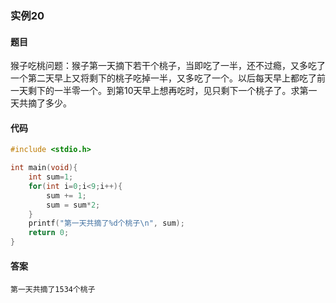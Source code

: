 ### 实例20

#### 题目

猴子吃桃问题：猴子第一天摘下若干个桃子，当即吃了一半，还不过瘾，又多吃了一个第二天早上又将剩下的桃子吃掉一半，又多吃了一个。以后每天早上都吃了前一天剩下的一半零一个。到第10天早上想再吃时，见只剩下一个桃子了。求第一天共摘了多少。

#### 代码

```c
#include <stdio.h>

int main(void){
    int sum=1;
    for(int i=0;i<9;i++){
        sum += 1;
        sum = sum*2;
    }
    printf("第一天共摘了%d个桃子\n", sum);
    return 0;
}
```

#### 答案

```
第一天共摘了1534个桃子
```
